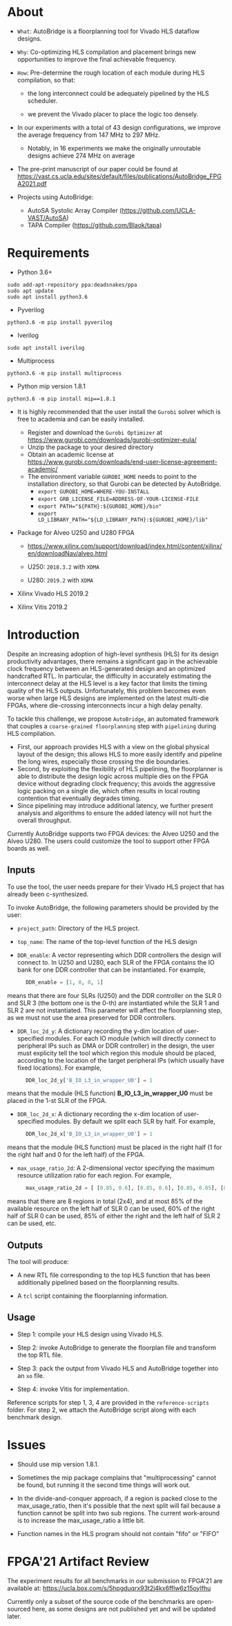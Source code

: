 
# About

- `What`: AutoBridge is a floorplanning tool for Vivado HLS dataflow designs.

- `Why`: Co-optimizing HLS compilation and placement brings new opportunities to improve the final achievable frequency.

- `How`: Pre-determine the rough location of each module during HLS compilation, so that:
    * the long interconnect could be adequately pipelined by the HLS scheduler.

    * we prevent the Vivado placer to place the logic too densely.

- In our experiments with a total of 43 design configurations, we improve the average frequency from 147 MHz to 297 MHz. 

    * Notably, in 16 experiments we make the originally unroutable designs achieve 274 MHz on average
    
- The pre-print manuscript of our paper could be found at 
https://vast.cs.ucla.edu/sites/default/files/publications/AutoBridge_FPGA2021.pdf

- Projects using AutoBridge:

    * AutoSA Systolic Array Compiler (https://github.com/UCLA-VAST/AutoSA)
    * TAPA Compiler (https://github.com/Blaok/tapa)


# Requirements

- Python 3.6+
```
sudo add-apt-repository ppa:deadsnakes/ppa
sudo apt update
sudo apt install python3.6
```
- Pyverilog
```
python3.6 -m pip install pyverilog
```
- Iverilog
```
sudo apt install iverilog
```
- Multiprocess
```
python3.6 -m pip install multiprocess
```
- Python mip version 1.8.1
```
python3.6 -m pip install mip==1.8.1
```
- It is highly recommended that the user install the `Gurobi` solver which is free to academia and can be easily installed. 

  - Register and download the `Gurobi Optimizer` at https://www.gurobi.com/downloads/gurobi-optimizer-eula/
  - Unzip the package to your desired directory
  - Obtain an academic license at https://www.gurobi.com/downloads/end-user-license-agreement-academic/
  - The environment variable `GUROBI_HOME` needs to point to the installation directory, so that Gurobi can be detected by AutoBridge.
    - `export GUROBI_HOME=WHERE-YOU-INSTALL`
    - `export GRB_LICENSE_FILE=ADDRESS-OF-YOUR-LICENSE-FILE`
    - `export PATH="${PATH}:${GUROBI_HOME}/bin"`
    - `export LD_LIBRARY_PATH="${LD_LIBRARY_PATH}:${GUROBI_HOME}/lib"`

- Package for Alveo U250 and U280 FPGA
  -  https://www.xilinx.com/support/download/index.html/content/xilinx/en/downloadNav/alveo.html

  - U250: `2018.3.2` with `XDMA`
  - U280: `2019.2` with `XDMA`


- Xilinx Vivado HLS 2019.2
- Xilinx Vitis 2019.2


# Introduction

Despite an increasing adoption of high-level synthesis (HLS) for its design productivity advantages, there remains a significant gap in  the achievable clock frequency between an HLS-generated design and an optimized handcrafted RTL. In particular, the difficulty in accurately estimating the interconnect delay at the HLS level is a key factor that limits the timing quality of the HLS outputs. Unfortunately, this problem becomes even worse when large HLS designs are implemented on the latest multi-die FPGAs, where die-crossing interconnects incur a high delay penalty.

To tackle this challenge, we propose `AutoBridge`, an automated framework that couples a `coarse-grained floorplanning` step with `pipelining` during HLS compilation. 
- First, our approach provides HLS with a view on the global physical layout of the design; this allows HLS to more easily identify and pipeline the long wires, especially those crossing the die boundaries. 
- Second, by exploiting the flexibility of HLS pipelining, the  floorplanner is able to distribute the design logic across multiple dies on the FPGA device without degrading clock frequency; this avoids the aggressive logic packing on a single die, which often results in local routing contention that eventually degrades timing. 
- Since pipelining may introduce additional latency, we further present analysis and algorithms to ensure the added latency will not hurt the overall throughput. 

Currently AutoBridge supports two FPGA devices: the Alveo U250 and the Alveo U280. The users could customize the tool to support other FPGA boards as well.

## Inputs

To use the tool, the user needs prepare for their  Vivado HLS project that has already been c-synthesized. 

  

To invoke AutoBridge, the following parameters should be provided by the user:

* `project_path`: Directory of the HLS project. 

* `top_name`: The name of the top-level function of the HLS design

* `DDR_enable`: A vector representing which DDR controllers the design will connect to. In U250 and U280, each SLR of the FPGA contains the IO bank for one DDR controller that can be instantiated. For example, 

```python
      DDR_enable = [1, 0, 0, 1]
``` 

means that there are four SLRs (U250) and the DDR controller on the SLR 0 and SLR 3 (the bottom one is the 0-th) are instantiated while the SLR 1 and SLR 2 are not instantiated. This parameter will affect the floorplanning step, as we must not use the area preserved for DDR controllers.

- `DDR_loc_2d_y`: A dictionary recording the y-dim location of user-specified modules. For each IO module (which will directly connect to peripheral IPs such as DMA or DDR controller) in the design, the user must explicity tell the tool which region this module should be placed, according to the location of the target peripheral IPs (which usually have fixed locations). For example, 
```python
      DDR_loc_2d_y['B_IO_L3_in_wrapper_U0'] = 1
```  
means that the module (HLS function) **B_IO_L3_in_wrapper_U0** must be placed in the 1-st SLR of the FPGA.

- `DDR_loc_2d_x`: A dictionary recording the x-dim location of user-specified modules. By default we split each SLR by half. For example, 
```python
      DDR_loc_2d_x['B_IO_L3_in_wrapper_U0'] = 1
```  
means that the module (HLS function) must be placed in the right half (1 for the right half and 0 for the left half) of the FPGA.

- `max_usage_ratio_2d`: A 2-dimensional vector specifying the maximum resource utilization ratio for each region. For example, 
```python
      max_usage_ratio_2d = [ [0.85, 0.6], [0.85, 0.6], [0.85, 0.85], [0.85, 0.6] ]
```
means that there are 8 regions in total (2x4), and at most 85% of the available resource on the left half of SLR 0 can be used, 60% of the right half of SLR 0 can be used, 85% of either the right and the left half of SLR 2 can be used, etc.


## Outputs

The tool will produce:

- A new RTL file corresponding to the top HLS function that has been additionally pipelined based on the floorplanning results. 

- A `tcl` script containing the floorplanning information.

## Usage

- Step 1: compile your HLS design using Vivado HLS.

- Step 2: invoke AutoBridge to generate the floorplan file and transform the top RTL file.

- Step 3: pack the output from Vivado HLS and AutoBridge together into an `xo` file.

- Step 4: invoke Vitis for implementation.

Reference scripts for step 1, 3, 4 are provided in the `reference-scripts` folder. For step 2, we attach the AutoBridge script along with each benchmark design.

# Issues

- Should use mip version 1.8.1.

- Sometimes the mip package complains that "multiprocessing" cannot be found, but running it the second time things will work out.

- In the divide-and-conquer approach, if a region is packed close to the max_usage_ratio, then it's possible that the next split will fail because a function cannot be split into two sub regions. The current work-around is to increase the max_usage_ratio a little bit.

- Function names in the HLS program should not contain "fifo" or "FIFO"


# FPGA'21 Artifact Review

The experiment results for all benchmarks in our submission to FPGA'21 are available at:
https://ucla.box.com/s/5hpgduqrx93t2j4kx6fflw6z15oylfhu

Currently only a subset of the source code of the benchmarks are open-sourced here, as some designs are not published yet and will be updated later.
